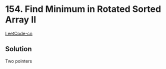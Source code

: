 # 154. Find Minimum in Rotated Sorted Array II

[LeetCode-cn](https://leetcode-cn.com/problems/find-minimum-in-rotated-sorted-array-ii/)

## Solution

Two pointers

